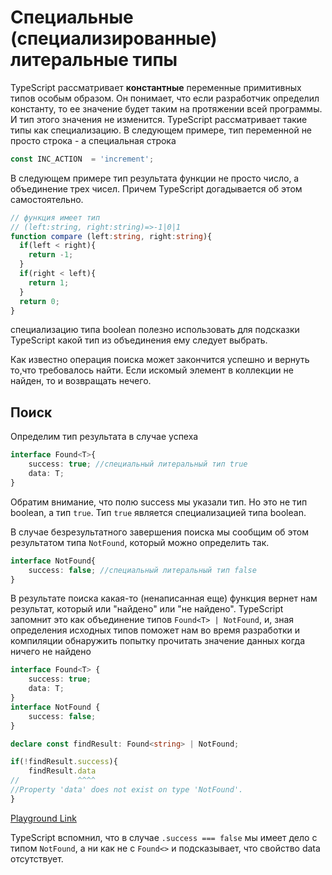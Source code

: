 # Специальные (специализированные) литеральные типы

TypeScript рассматривает **константные** переменные примитивных типов особым образом. Он понимает, что если разработчик определил константу, то ее значение будет таким на протяжении всей программы. И тип этого значения не изменится. TypeScript рассматривает такие типы как специализацию. В следующем примере, тип переменной не просто строка - а специальная строка

```ts
const INC_ACTION  = 'increment';
```

В следующем примере тип результата функции не просто число, а объединение трех чисел. Причем TypeScript догадывается об этом самостоятельно.

```ts
// функция имеет тип
// (left:string, right:string)=>-1|0|1
function compare (left:string, right:string){
  if(left < right){
    return -1;
  }
  if(right < left){
    return 1;
  }
  return 0;
}
```

специализацию типа boolean полезно использовать для подсказки TypeScript какой тип из объединения ему следует выбрать.

Как известно операция поиска может закончится успешно и вернуть то,что требовалось найти. Если искомый элемент в коллекции не найден, то и возвращать нечего.

## Поиск

Определим тип результата в случае успеха

```ts
interface Found<T>{
    success: true; //специальный литеральный тип true
    data: T;
}
```

Обратим внимание, что полю success мы указали тип. Но это не тип boolean, а тип `true`. Тип `true` является специализацией типа boolean.

В случае безрезультатного завершения поиска мы сообщим об этом результатом типа `NotFound`, который можно определить так.

```ts
interface NotFound{
    success: false; //специальный литеральный тип false
}
```

В результате поиска какая-то (ненаписанная еще) функция вернет нам результат, который
или "найдено" или "не найдено". TypeScript запомнит это как объединение типов `Found<T> | NotFound`, и, зная определения исходных типов поможет нам во время разработки и компиляции обнаружить попытку прочитать значение данных когда ничего не найдено

```ts
interface Found<T> {
    success: true;
    data: T;
}
interface NotFound {
    success: false;
}

declare const findResult: Found<string> | NotFound;

if(!findResult.success){
    findResult.data
//             ^^^^
//Property 'data' does not exist on type 'NotFound'.
}
```

[Playground Link](https://www.typescriptlang.org/play?jsx=0&ssl=15&ssc=2&pln=1&pc=1#code/JYOwLgpgTgZghgYwgAgGIHsCuIAmAeAFQD5kBvAKGSuQGdMEkaaAuZMKTCAbkupzjBxWBHgF9yoSLEQoAcujAZsOMryp0GEJq3gAbGt3LjyOCAl1woKBOhA0wyGKBwAlLZl1hWS3HntRQAHMSAB9keUUsXB4JGAAKAEInXDc6TwA6DUYaAEoKakdnVI8wdP5BcgB6SoLagoA9RvqqyoAFKHQAB2gwAE9kAHJyuAHkHHQtZBAFZAgAD2B7ZFs2Xu7BiJ8cAfSjIA)

TypeScript вспомнил, что в случае `.success === false` мы имеет дело с типом `NotFound`, а ни как не с `Found<>` и подсказывает, что свойство data отсутствует.
